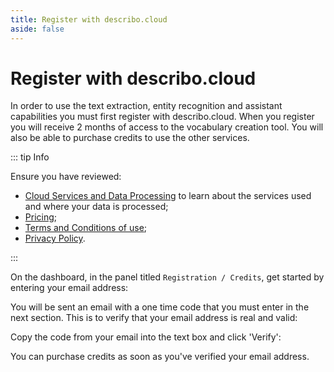 ```yaml
---
title: Register with describo.cloud
aside: false
---
```


# Register with describo.cloud

In order to use the text extraction, entity recognition and assistant capabilities you must first
register with describo.cloud. When you register you will receive 2 months of access to the
vocabulary creation tool. You will also be able to purchase credits to use the other services.

::: tip Info

Ensure you have reviewed:

-   [Cloud Services and Data Processing](/docs/guide/data-processing.html) to learn about the
    services used and where your data is processed;
-   [Pricing](/pricing.html);
-   [Terms and Conditions of use](/terms-and-conditions.html);
-   [Privacy Policy](/privacy-policy.html).

:::

On the dashboard, in the panel titled `Registration / Credits`, get started by entering your email
address:

<ImageComponent src="/images/configuration/subscribe1.webp" />

You will be sent an email with a one time code that you must enter in the next section. This is to
verify that your email address is real and valid:

<ImageComponent src="/images/configuration/subscribe2.webp" />

Copy the code from your email into the text box and click 'Verify':

<ImageComponent src="/images/configuration/subscribe3.webp" />

You can purchase credits as soon as you've verified your email address.

<ImageComponent src="/images/configuration/subscribe4.webp" />
